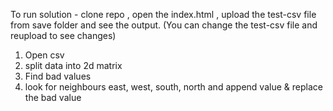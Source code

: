 To run solution - clone repo , open the index.html , upload the test-csv file from save folder and see the output.
(You can change the test-csv file and reupload to see changes)
1) Open csv
2) split data into 2d matrix
3) Find bad values
4) look for neighbours east, west, south, north and append value & replace the bad value
